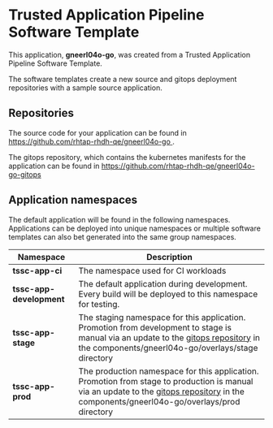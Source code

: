 # Trusted Application Pipeline Software Template

This application, **gneerl04o-go**, was created from a Trusted Application Pipeline Software Template.

The software templates create a new source and gitops deployment repositories with a sample source application. 

## Repositories

The source code for your application can be found in [https://github.com/rhtap-rhdh-qe/gneerl04o-go ](https://github.com/rhtap-rhdh-qe/gneerl04o-go ).
 
The gitops repository, which contains the kubernetes manifests for the application can be found in 
[https://github.com/rhtap-rhdh-qe/gneerl04o-go-gitops ](https://github.com/rhtap-rhdh-qe/gneerl04o-go-gitops ) 

## Application namespaces 

The default application will be found in the following namespaces. Applications can be deployed into unique namespaces or multiple software templates can also bet generated into the same group namespaces.  

|  Namespace   |  Description   |  
| -------- | -------- |
| **tssc-app-ci** | The namespace used for CI workloads |
| **tssc-app-development** | The default application during development. Every build will be deployed to this namespace for testing. |
| **tssc-app-stage** | The staging namespace for this application. Promotion from development to stage is manual via an update to the [gitops repository](https://github.com/rhtap-rhdh-qe/gneerl04o-go-gitops ) in the components/gneerl04o-go/overlays/stage directory |
| **tssc-app-prod** | The production namespace for this application. Promotion from stage to production is manual via an update to the [gitops repository](https://github.com/rhtap-rhdh-qe/gneerl04o-go-gitops ) in the components/gneerl04o-go/overlays/prod directory |